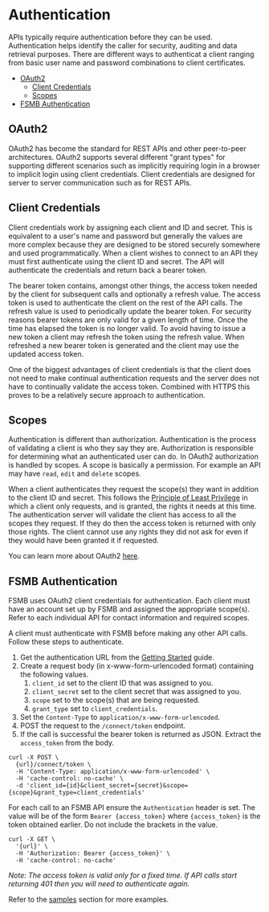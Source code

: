 # Authentication

APIs typically require authentication before they can be used. Authentication helps identify the caller for security, auditing and data retrieval purposes. There are different ways to authenticat a client ranging from basic user name and password combinations to client certificates.

- [OAuth2](#oauth2)
  - [Client Credentials](#client-credentials)
  - [Scopes](#scopes)
- [FSMB Authentication](#fsmb-authentication)

## OAuth2

OAuth2 has become the standard for REST APIs and other peer-to-peer architectures. OAuth2 supports several different "grant types" for supporting different scenarios such as implicitly requiring login in a browser to implicit login using client credentials. Client credentials are designed for server to server communication such as for REST APIs.

## Client Credentials

Client credentials work by assigning each client and ID and secret. This is equivalent to a user's name and password but generally the values are more complex because they are designed to be stored securely somewhere and used programmatically. When a client wishes to connect to an API they must first authenticate using the client ID and secret. The API will authenticate the credentials and return back a bearer token. 

The bearer token contains, amongst other things, the access token needed by the client for subsequent calls and optionally a refresh value. The access token is used to authenticate the client on the rest of the API calls. The refresh value is used to periodically update the bearer token. For security reasons bearer tokens are only valid for a given length of time. Once the time has elapsed the token is no longer valid. To avoid having to issue a new token a client may refresh the token using the refresh value. When refreshed a new bearer token is generated and the client may use the updated access token.

One of the biggest advantages of client credentials is that the client does not need to make continual authentication requests and the server does not have to continually validate the access token. Combined with HTTPS this proves to be a relatively secure approach to authentication.

## Scopes

Authentication is different than authorization. Authentication is the process of validating a client is who they say they are. Authorization is responsible for determining what an authenticated user can do. In OAuth2 authorization is handled by scopes. A scope is basically a permission. For example an API may have `read`, `edit` and `delete` scopes. 

When a client authenticates they request the scope(s) they want in addition to the client ID and secret. This follows the [Principle of Least Privilege](https://en.wikipedia.org/wiki/Principle_of_least_privilege) in which a client only requests, and is granted, the rights it needs at this time. The authentication server will validate the client has access to all the scopes they request. If they do then the access token is returned with only those rights. The client cannot use any rights they did not ask for even if they would have been granted it if requested.

You can learn more about OAuth2 [here](https://oauth.net/2/).

## FSMB Authentication

FSMB uses OAuth2 client credentials for authentication. Each client must have an account set up by FSMB and assigned the appropriate scope(s). Refer to each individual API for contact information and required scopes.

A client must authenticate with FSMB before making any other API calls. Follow these steps to authenticate.

1. Get the authentication URL from the [Getting Started](../readme.md) guide.
1. Create a request body (in x-www-form-urlencoded format) containing the following values.
   1. `client_id` set to the client ID that was assigned to you.
   1. `client_secret` set to the client secret that was assigned to you.
   1. `scope` set to the scope(s) that are being requested.
   1. `grant_type` set to `client_credentials`.
1. Set the `Content-Type` to `application/x-www-form-urlencoded`.
1. POST the request to the `/connect/token` endpoint.
1. If the call is successful the bearer token is returned as JSON. Extract the `access_token` from the body.

```shell
curl -X POST \
  {url}/connect/token \
  -H 'Content-Type: application/x-www-form-urlencoded' \
  -H 'cache-control: no-cache' \
  -d 'client_id={id}&client_secret={secret}&scope={scope}&grant_type=client_credentials'
```

For each call to an FSMB API ensure the `Authentication` header is set. The value will be of the form `Bearer {access_token}` where `{access_token}` is the token obtained earlier. Do not include the brackets in the value.

```shell
curl -X GET \
  '{url}' \
  -H 'Authorization: Bearer {access_token}' \  
  -H 'cache-control: no-cache'
```

*Note: The access token is valid only for a fixed time. If API calls start returning 401 then you will need to authenticate again.*

Refer to the [samples](../samples) section for more examples.
